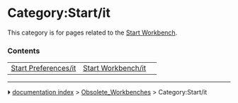 # Category:Start/it
This category is for pages related to the [Start Workbench](Start_Workbench.md).

### Contents

|     |     |     |
| --- | --- | --- |
| [Start Preferences/it](Start_Preferences/it.md) | [Start Workbench/it](Start_Workbench/it.md) |



---
⏵ [documentation index](../README.md) > [Obsolete_Workbenches](Category_Obsolete_Workbenches.md) > Category:Start/it
